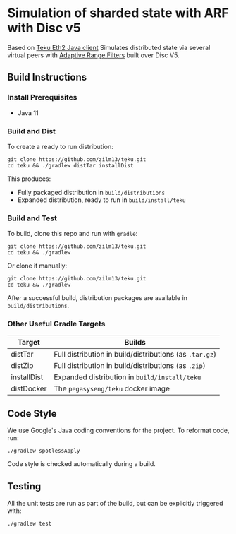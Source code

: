 # Simulation of sharded state with ARF with Disc v5

Based on [Teku Eth2 Java client](https://github.com/PegaSysEng/teku/)
Simulates distributed state via several virtual peers with [Adaptive Range Filters](http://www.vldb.org/pvldb/vol6/p1714-kossmann.pdf) built over Disc V5.

## Build Instructions

### Install Prerequisites

* Java 11

### Build and Dist

To create a ready to run distribution:

```shell script
git clone https://github.com/zilm13/teku.git
cd teku && ./gradlew distTar installDist
```

This produces:
- Fully packaged distribution in `build/distributions` 
- Expanded distribution, ready to run in `build/install/teku`

### Build and Test

To build, clone this repo and run with `gradle`:

```shell script
git clone https://github.com/zilm13/teku.git
cd teku && ./gradlew

```

Or clone it manually:

```shell script
git clone https://github.com/zilm13/teku.git
cd teku && ./gradlew
```

After a successful build, distribution packages are available in `build/distributions`.

### Other Useful Gradle Targets

| Target       | Builds                              |
|--------------|--------------------------------------------
| distTar      | Full distribution in build/distributions (as `.tar.gz`)
| distZip      | Full distribution in build/distributions (as `.zip`)
| installDist  | Expanded distribution in `build/install/teku`
| distDocker   | The `pegasyseng/teku` docker image

## Code Style

We use Google's Java coding conventions for the project. To reformat code, run: 

```shell script 
./gradlew spotlessApply
```

Code style is checked automatically during a build.

## Testing

All the unit tests are run as part of the build, but can be explicitly triggered with:

```shell script 
./gradlew test
```
